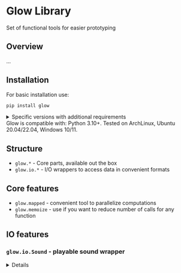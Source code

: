 # Glow Library
Set of functional tools for easier prototyping

## Overview
...

## Installation

For basic installation use:

```bash
pip install glow
```
<details>
<summary>Specific versions with additional requirements</summary>

```bash
pip install glow[io]  # For I/O extras
pip install glow[all]  # For all
```
</details>
Glow is compatible with: Python 3.10+.
Tested on ArchLinux, Ubuntu 20.04/22.04, Windows 10/11.

## Structure
- `glow.*` - Core parts, available out the box
- `glow.io.*` - I/O wrappers to access data in convenient formats

## Core features
- `glow.mapped` - convenient tool to parallelize computations
- `glow.memoize` - use if you want to reduce number of calls for any function

## IO features

### `glow.io.Sound` - playable sound wrapper
<details>

```python
from datetime import timedelta

import numpy as np
from glow.io import Sound

array: np.ndarray
sound = Sound(array, rate=44100)  # Wrap np.ndarray
sound = Sound.load('test.flac')  # Load sound into memory from file

# Get properties
rate: int = sound.rate
duration: timedelta = sound.duration
dtype: np.dtype = sound.dtype

 # Plays sound through default device, supports Ctrl-C for interruption
sound.play()
```
</details>
